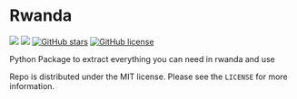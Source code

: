 
# Rwanda

![](https://img.shields.io/github/issues/itfidele/rwanda)  ![](https://img.shields.io/github/forks/itfidele/rwanda) [![GitHub stars](https://img.shields.io/github/stars/itfidele/rwanda)](https://github.com/itfidele/rwanda/stargazers)  [![GitHub license](https://img.shields.io/github/license/fidele000/PySQLite-Helper)](https://github.com/itfidele/rwanda/blob/master/LICENSE) 

Python Package to extract everything you can need in rwanda and use

Repo is distributed under the MIT license. Please see the `LICENSE` for more information.

